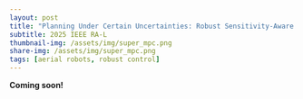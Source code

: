 ```yaml
---
layout: post
title: "Planning Under Certain Uncertainties: Robust Sensitivity-Aware Chance-Constrained MPC"
subtitle: 2025 IEEE RA-L
thumbnail-img: /assets/img/super_mpc.png
share-img: /assets/img/super_mpc.png
tags: [aerial robots, robust control]
---
```


<style>
  .button {
    display: inline-block;
    padding: 10px 15px;
    margin: 10px 0;
    font-size: 16px;
    color: #FFF5EE;
    background: #ED745E;
    text-decoration: none;
    border-radius: 5px;
    font-weight: 600;
    border: 2px solid #EDC75E
  }
  .button:hover { background: #ED745E; color: #FFF5EE; }
</style>

**Coming soon!**
